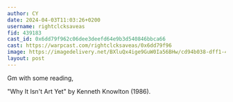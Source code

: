 ```yaml
---
author: CY
date: 2024-04-03T11:03:26+0200
username: rightclcksaveas
fid: 439183
cast_id: 0x6dd79f962c06dee3deefd64e9b3d540846bbca66
cast: https://warpcast.com/rightclcksaveas/0x6dd79f96
image: https://imagedelivery.net/BXluQx4ige9GuW0Ia56BHw/cd94b038-dff1-46ab-531b-525750e94000/original
layout: post
---
```

Gm with some reading,   
  
"Why It Isn't Art Yet" by Kenneth Knowlton (1986).  

<img src='https://imagedelivery.net/BXluQx4ige9GuW0Ia56BHw/cd94b038-dff1-46ab-531b-525750e94000/original' alt='' referrerpolicy='no-referrer'/>